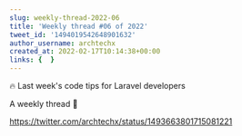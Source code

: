 ```yaml
---
slug: weekly-thread-2022-06
title: 'Weekly thread #06 of 2022'
tweet_id: '1494019542648901632'
author_username: archtechx
created_at: 2022-02-17T10:14:38+00:00
links: {  }
---
```

🔥 Last week's code tips for Laravel developers

A weekly thread 🧵

https://twitter.com/archtechx/status/1493663801715081221
